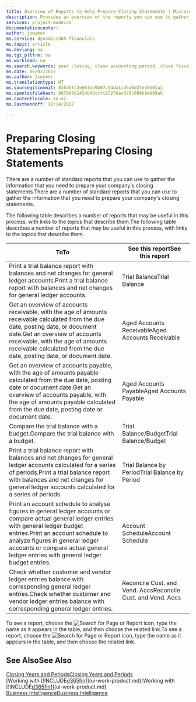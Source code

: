 ```yaml
---
title: Overview of Reports to Help Prepare Closing Statements | Microsoft Docs
description: Provides an overview of the reports you can use to gather information to prepare your company's closing statements when closing the fiscal year.
services: project-madeira
documentationcenter: 
author: jswymer
ms.service: dynamics365-financials
ms.topic: article
ms.devlang: na
ms.tgt_pltfrm: na
ms.workload: na
ms.search.keywords: year closing, close accounting period, close fiscal year, aging, creditor payments, vendor payments, assets, liabilities, equity, analysis, reporting, financial report, business intelligence, BI, Power Bi, KPI
ms.date: 06/02/2017
ms.author: jswymer
ms.translationtype: HT
ms.sourcegitcommit: 81636fc2e661bd9b07c54da1cd5d0d27e30d01a2
ms.openlocfilehash: 9070d8d1454b43ccfc25276ac679c099b9e809ab
ms.contentlocale: en-nz
ms.lasthandoff: 12/14/2017

---
```

# <a name="preparing-closing-statements"></a><span data-ttu-id="f739d-103">Preparing Closing Statements</span><span class="sxs-lookup"><span data-stu-id="f739d-103">Preparing Closing Statements</span></span>
<span data-ttu-id="f739d-104">There are a number of standard reports that you can use to gather the information that you need to prepare your company's closing statements.</span><span class="sxs-lookup"><span data-stu-id="f739d-104">There are a number of standard reports that you can use to gather the information that you need to prepare your company's closing statements.</span></span>

<span data-ttu-id="f739d-105">The following table describes a number of reports that may be useful in this process, with links to the topics that describe them.</span><span class="sxs-lookup"><span data-stu-id="f739d-105">The following table describes a number of reports that may be useful in this process, with links to the topics that describe them.</span></span>

| <span data-ttu-id="f739d-106">To</span><span class="sxs-lookup"><span data-stu-id="f739d-106">To</span></span> | <span data-ttu-id="f739d-107">See this report</span><span class="sxs-lookup"><span data-stu-id="f739d-107">See this report</span></span> |
| --- | --- |
| <span data-ttu-id="f739d-108">Print a trial balance report with balances and net changes for general ledger accounts.</span><span class="sxs-lookup"><span data-stu-id="f739d-108">Print a trial balance report with balances and net changes for general ledger accounts.</span></span> |<span data-ttu-id="f739d-109">Trial Balance</span><span class="sxs-lookup"><span data-stu-id="f739d-109">Trial Balance</span></span> |
| <span data-ttu-id="f739d-110">Get an overview of accounts receivable, with the age of amounts receivable calculated from the due date, posting date, or document date.</span><span class="sxs-lookup"><span data-stu-id="f739d-110">Get an overview of accounts receivable, with the age of amounts receivable calculated from the due date, posting date, or document date.</span></span> |<span data-ttu-id="f739d-111">Aged Accounts Receivable</span><span class="sxs-lookup"><span data-stu-id="f739d-111">Aged Accounts Receivable</span></span> |
| <span data-ttu-id="f739d-112">Get an overview of accounts payable, with the age of amounts payable calculated from the due date, posting date or document date.</span><span class="sxs-lookup"><span data-stu-id="f739d-112">Get an overview of accounts payable, with the age of amounts payable calculated from the due date, posting date or document date.</span></span> |<span data-ttu-id="f739d-113">Aged Accounts Payable</span><span class="sxs-lookup"><span data-stu-id="f739d-113">Aged Accounts Payable</span></span> |
| <span data-ttu-id="f739d-114">Compare the trial balance with a budget.</span><span class="sxs-lookup"><span data-stu-id="f739d-114">Compare the trial balance with a budget.</span></span> |<span data-ttu-id="f739d-115">Trial Balance/Budget</span><span class="sxs-lookup"><span data-stu-id="f739d-115">Trial Balance/Budget</span></span> |
| <span data-ttu-id="f739d-116">Print a trial balance report with balances and net changes for general ledger accounts calculated for a series of periods.</span><span class="sxs-lookup"><span data-stu-id="f739d-116">Print a trial balance report with balances and net changes for general ledger accounts calculated for a series of periods.</span></span> |<span data-ttu-id="f739d-117">Trial Balance by Period</span><span class="sxs-lookup"><span data-stu-id="f739d-117">Trial Balance by Period</span></span> |
| <span data-ttu-id="f739d-118">Print an account schedule to analyse figures in general ledger accounts or compare actual general ledger entries with general ledger budget entries.</span><span class="sxs-lookup"><span data-stu-id="f739d-118">Print an account schedule to analyze figures in general ledger accounts or compare actual general ledger entries with general ledger budget entries.</span></span> |<span data-ttu-id="f739d-119">Account Schedule</span><span class="sxs-lookup"><span data-stu-id="f739d-119">Account Schedule</span></span> |
| <span data-ttu-id="f739d-120">Check whether customer and vendor ledger entries balance with corresponding general ledger entries.</span><span class="sxs-lookup"><span data-stu-id="f739d-120">Check whether customer and vendor ledger entries balance with corresponding general ledger entries.</span></span> |<span data-ttu-id="f739d-121">Reconcile Cust. and Vend. Accs</span><span class="sxs-lookup"><span data-stu-id="f739d-121">Reconcile Cust. and Vend. Accs</span></span> |

<span data-ttu-id="f739d-122">To see a report, choose the ![Search for Page or Report](media/ui-search/search_small.png "Search for Page or Report icon") icon, type the name as it appears in the table, and then choose the related link.</span><span class="sxs-lookup"><span data-stu-id="f739d-122">To see a report, choose the ![Search for Page or Report](media/ui-search/search_small.png "Search for Page or Report icon") icon, type the name as it appears in the table, and then choose the related link.</span></span>

## <a name="see-also"></a><span data-ttu-id="f739d-123">See Also</span><span class="sxs-lookup"><span data-stu-id="f739d-123">See Also</span></span>
[<span data-ttu-id="f739d-124">Closing Years and Periods</span><span class="sxs-lookup"><span data-stu-id="f739d-124">Closing Years and Periods</span></span>](year-close-years-periods.md)  
<span data-ttu-id="f739d-125">[Working with [!INCLUDE[d365fin](includes/d365fin_md.md)]](ui-work-product.md)</span><span class="sxs-lookup"><span data-stu-id="f739d-125">[Working with [!INCLUDE[d365fin](includes/d365fin_md.md)]](ui-work-product.md)</span></span>  
[<span data-ttu-id="f739d-126">Business Intelligence</span><span class="sxs-lookup"><span data-stu-id="f739d-126">Business Intelligence</span></span>](bi.md)

